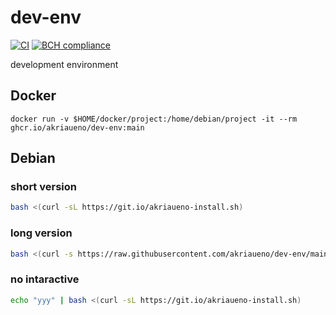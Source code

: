 # dev-env
[![CI](https://github.com/akriaueno/dev-env/actions/workflows/ci.yml/badge.svg)](https://github.com/akriaueno/dev-env/actions/workflows/ci.yml)
[![BCH compliance](https://bettercodehub.com/edge/badge/akriaueno/dev-env?branch=main)](https://bettercodehub.com/)

development environment

## Docker
```
docker run -v $HOME/docker/project:/home/debian/project -it --rm ghcr.io/akriaueno/dev-env:main
```

## Debian
### short version
``` bash
bash <(curl -sL https://git.io/akriaueno-install.sh)
```

### long version
``` bash
bash <(curl -s https://raw.githubusercontent.com/akriaueno/dev-env/main/install.sh)
```

### no intaractive
``` bash
echo "yyy" | bash <(curl -sL https://git.io/akriaueno-install.sh)
```
